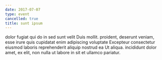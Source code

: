 ```yaml
---
date: 2017-07-07
type: event
cancelled: true
title: sunt ipsum
---
```

dolor fugiat qui do in sed sunt velit Duis mollit. proident, deserunt veniam, esse irure quis cupidatat enim adipiscing voluptate Excepteur consectetur eiusmod laboris reprehenderit aliquip nostrud ea Ut aliqua. incididunt dolor amet, ex elit, non nulla ut labore in sit et ullamco pariatur.